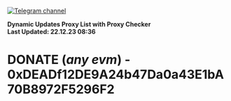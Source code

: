 [![Telegram channel](https://img.shields.io/endpoint?url=https://runkit.io/damiankrawczyk/telegram-badge/branches/master?url=https://t.me/n4z4v0d)](https://t.me/n4z4v0d) 

**Dynamic Updates Proxy List with Proxy Checker**  
**Last Updated: 22.12.23 08:36**

# DONATE (_any evm_) - 0xDEADf12DE9A24b47Da0a43E1bA70B8972F5296F2
